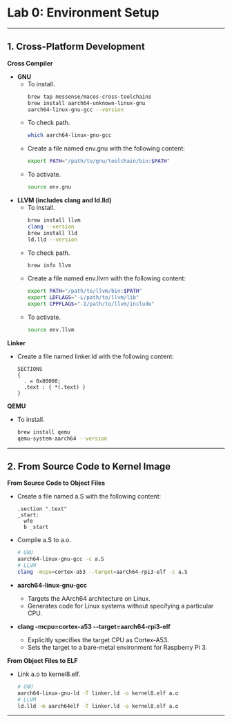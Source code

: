 # Lab 0: Environment Setup

---

## 1. Cross-Platform Development

**Cross Compiler**

- **GNU**
  - To install.
    ```bash
    brew tap messense/macos-cross-toolchains
    brew install aarch64-unknown-linux-gnu
    aarch64-linux-gnu-gcc --version
    ```
  - To check path.
    ```bash
    which aarch64-linux-gnu-gcc
    ```
  - Create a file named env.gnu with the following content:
    ```bash
    export PATH="/path/to/gnu/toolchain/bin:$PATH"
    ```
  - To activate.
    ```bash
    source env.gnu
    ```    
- **LLVM (includes clang and ld.lld)**
  - To install.
    ```bash
    brew install llvm
    clang --version
    brew install lld
    ld.lld --version
    ```
  - To check path.
    ```bash
    brew info llvm
    ```
  - Create a file named env.llvm with the following content:
    ```bash
    export PATH="/path/to/llvm/bin:$PATH"
    export LDFLAGS="-L/path/to/llvm/lib"
    export CPPFLAGS="-I/path/to/llvm/include"
    ```
  - To activate.
    ```bash
    source env.llvm
    ```

**Linker**

- Create a file named linker.ld with the following content:
  ```
  SECTIONS
  {
    . = 0x80000;
    .text : { *(.text) }
  }
  ```

**QEMU**

- To install.
  ```bash
  brew install qemu
  qemu-system-aarch64 --version
  ```

---

## 2. From Source Code to Kernel Image

**From Source Code to Object Files**

- Create a file named a.S with the following content:
  ```
  .section ".text"
  _start:
    wfe
    b _start
  ```
- Compile a.S to a.o.
  ```bash
  # GNU
  aarch64-linux-gnu-gcc -c a.S
  # LLVM
  clang -mcpu=cortex-a53 --target=aarch64-rpi3-elf -c a.S
  ```

- **aarch64-linux-gnu-gcc**  
  - Targets the AArch64 architecture on Linux.
  - Generates code for Linux systems without specifying a particular CPU.

- **clang -mcpu=cortex-a53 --target=aarch64-rpi3-elf**  
  - Explicitly specifies the target CPU as Cortex-A53.
  - Sets the target to a bare-metal environment for Raspberry Pi 3.

**From Object Files to ELF**

- Link a.o to kernel8.elf.
  ```bash
  # GNU
  aarch64-linux-gnu-ld -T linker.ld -o kernel8.elf a.o
  # LLVM
  ld.lld -m aarch64elf -T linker.ld -o kernel8.elf a.o
  ```
  
---
